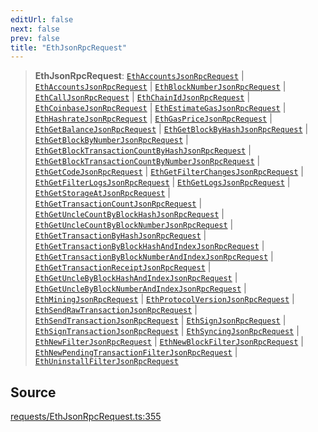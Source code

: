 ```yaml
---
editUrl: false
next: false
prev: false
title: "EthJsonRpcRequest"
---
```


> **EthJsonRpcRequest**: [`EthAccountsJsonRpcRequest`](/reference/tevm/procedures-types/type-aliases/ethaccountsjsonrpcrequest/) \| [`EthAccountsJsonRpcRequest`](/reference/tevm/procedures-types/type-aliases/ethaccountsjsonrpcrequest/) \| [`EthBlockNumberJsonRpcRequest`](/reference/tevm/procedures-types/type-aliases/ethblocknumberjsonrpcrequest/) \| [`EthCallJsonRpcRequest`](/reference/tevm/procedures-types/type-aliases/ethcalljsonrpcrequest/) \| [`EthChainIdJsonRpcRequest`](/reference/tevm/procedures-types/type-aliases/ethchainidjsonrpcrequest/) \| [`EthCoinbaseJsonRpcRequest`](/reference/tevm/procedures-types/type-aliases/ethcoinbasejsonrpcrequest/) \| [`EthEstimateGasJsonRpcRequest`](/reference/tevm/procedures-types/type-aliases/ethestimategasjsonrpcrequest/) \| [`EthHashrateJsonRpcRequest`](/reference/tevm/procedures-types/type-aliases/ethhashratejsonrpcrequest/) \| [`EthGasPriceJsonRpcRequest`](/reference/tevm/procedures-types/type-aliases/ethgaspricejsonrpcrequest/) \| [`EthGetBalanceJsonRpcRequest`](/reference/tevm/procedures-types/type-aliases/ethgetbalancejsonrpcrequest/) \| [`EthGetBlockByHashJsonRpcRequest`](/reference/tevm/procedures-types/type-aliases/ethgetblockbyhashjsonrpcrequest/) \| [`EthGetBlockByNumberJsonRpcRequest`](/reference/tevm/procedures-types/type-aliases/ethgetblockbynumberjsonrpcrequest/) \| [`EthGetBlockTransactionCountByHashJsonRpcRequest`](/reference/tevm/procedures-types/type-aliases/ethgetblocktransactioncountbyhashjsonrpcrequest/) \| [`EthGetBlockTransactionCountByNumberJsonRpcRequest`](/reference/tevm/procedures-types/type-aliases/ethgetblocktransactioncountbynumberjsonrpcrequest/) \| [`EthGetCodeJsonRpcRequest`](/reference/tevm/procedures-types/type-aliases/ethgetcodejsonrpcrequest/) \| [`EthGetFilterChangesJsonRpcRequest`](/reference/tevm/procedures-types/type-aliases/ethgetfilterchangesjsonrpcrequest/) \| [`EthGetFilterLogsJsonRpcRequest`](/reference/tevm/procedures-types/type-aliases/ethgetfilterlogsjsonrpcrequest/) \| [`EthGetLogsJsonRpcRequest`](/reference/tevm/procedures-types/type-aliases/ethgetlogsjsonrpcrequest/) \| [`EthGetStorageAtJsonRpcRequest`](/reference/tevm/procedures-types/type-aliases/ethgetstorageatjsonrpcrequest/) \| [`EthGetTransactionCountJsonRpcRequest`](/reference/tevm/procedures-types/type-aliases/ethgettransactioncountjsonrpcrequest/) \| [`EthGetUncleCountByBlockHashJsonRpcRequest`](/reference/tevm/procedures-types/type-aliases/ethgetunclecountbyblockhashjsonrpcrequest/) \| [`EthGetUncleCountByBlockNumberJsonRpcRequest`](/reference/tevm/procedures-types/type-aliases/ethgetunclecountbyblocknumberjsonrpcrequest/) \| [`EthGetTransactionByHashJsonRpcRequest`](/reference/tevm/procedures-types/type-aliases/ethgettransactionbyhashjsonrpcrequest/) \| [`EthGetTransactionByBlockHashAndIndexJsonRpcRequest`](/reference/tevm/procedures-types/type-aliases/ethgettransactionbyblockhashandindexjsonrpcrequest/) \| [`EthGetTransactionByBlockNumberAndIndexJsonRpcRequest`](/reference/tevm/procedures-types/type-aliases/ethgettransactionbyblocknumberandindexjsonrpcrequest/) \| [`EthGetTransactionReceiptJsonRpcRequest`](/reference/tevm/procedures-types/type-aliases/ethgettransactionreceiptjsonrpcrequest/) \| [`EthGetUncleByBlockHashAndIndexJsonRpcRequest`](/reference/tevm/procedures-types/type-aliases/ethgetunclebyblockhashandindexjsonrpcrequest/) \| [`EthGetUncleByBlockNumberAndIndexJsonRpcRequest`](/reference/tevm/procedures-types/type-aliases/ethgetunclebyblocknumberandindexjsonrpcrequest/) \| [`EthMiningJsonRpcRequest`](/reference/tevm/procedures-types/type-aliases/ethminingjsonrpcrequest/) \| [`EthProtocolVersionJsonRpcRequest`](/reference/tevm/procedures-types/type-aliases/ethprotocolversionjsonrpcrequest/) \| [`EthSendRawTransactionJsonRpcRequest`](/reference/tevm/procedures-types/type-aliases/ethsendrawtransactionjsonrpcrequest/) \| [`EthSendTransactionJsonRpcRequest`](/reference/tevm/procedures-types/type-aliases/ethsendtransactionjsonrpcrequest/) \| [`EthSignJsonRpcRequest`](/reference/tevm/procedures-types/type-aliases/ethsignjsonrpcrequest/) \| [`EthSignTransactionJsonRpcRequest`](/reference/tevm/procedures-types/type-aliases/ethsigntransactionjsonrpcrequest/) \| [`EthSyncingJsonRpcRequest`](/reference/tevm/procedures-types/type-aliases/ethsyncingjsonrpcrequest/) \| [`EthNewFilterJsonRpcRequest`](/reference/tevm/procedures-types/type-aliases/ethnewfilterjsonrpcrequest/) \| [`EthNewBlockFilterJsonRpcRequest`](/reference/tevm/procedures-types/type-aliases/ethnewblockfilterjsonrpcrequest/) \| [`EthNewPendingTransactionFilterJsonRpcRequest`](/reference/tevm/procedures-types/type-aliases/ethnewpendingtransactionfilterjsonrpcrequest/) \| [`EthUninstallFilterJsonRpcRequest`](/reference/tevm/procedures-types/type-aliases/ethuninstallfilterjsonrpcrequest/)

## Source

[requests/EthJsonRpcRequest.ts:355](https://github.com/evmts/tevm-monorepo/blob/main/packages/procedures-types/src/requests/EthJsonRpcRequest.ts#L355)
